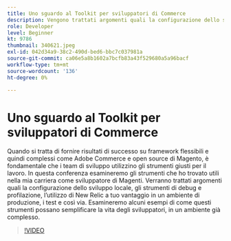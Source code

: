```yaml
---
title: Uno sguardo al Toolkit per sviluppatori di Commerce
description: Vengono trattati argomenti quali la configurazione dello sviluppo locale, gli strumenti di debug e profiling, l’utilizzo di New Relic a proprio vantaggio in un ambiente di produzione e i test.
role: Developer
level: Beginner
kt: 9786
thumbnail: 340621.jpeg
exl-id: 042d34a9-38c2-490d-bed6-bbc7c037981a
source-git-commit: ca06e5a8b1602a7bcfb83a43f529680a5a96bacf
workflow-type: tm+mt
source-wordcount: '136'
ht-degree: 0%

---
```


# Uno sguardo al Toolkit per sviluppatori di Commerce

Quando si tratta di fornire risultati di successo su framework flessibili e quindi complessi come Adobe Commerce e open source di Magento, è fondamentale che i team di sviluppo utilizzino gli strumenti giusti per il lavoro. In questa conferenza esamineremo gli strumenti che ho trovato utili nella mia carriera come sviluppatore di Magenti. Verranno trattati argomenti quali la configurazione dello sviluppo locale, gli strumenti di debug e profilazione, l’utilizzo di New Relic a tuo vantaggio in un ambiente di produzione, i test e così via. Esamineremo alcuni esempi di come questi strumenti possano semplificare la vita degli sviluppatori, in un ambiente già complesso.

>[!VIDEO](https://video.tv.adobe.com/v/340621/?quality=12&learn=on)

